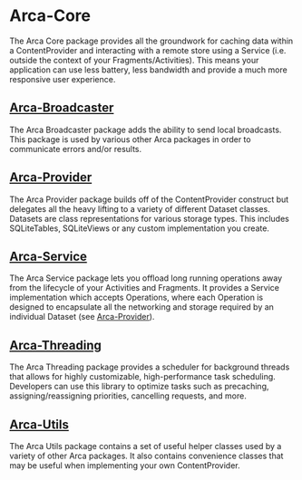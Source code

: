 # Arca-Core

The Arca Core package provides all the groundwork for caching data within a ContentProvider and interacting with a remote store using a Service (i.e. outside the context of your Fragments/Activities). This means your application can use less battery, less bandwidth and provide a much more responsive user experience.

## [Arca-Broadcaster](Arca-Broadcaster)
The Arca Broadcaster package adds the ability to send local broadcasts. This package is used by various other Arca packages in order to communicate errors and/or results.

## [Arca-Provider](Arca-Provider)
The Arca Provider package builds off of the ContentProvider construct but delegates all the heavy lifting to a variety of different Dataset classes. Datasets are class representations for various storage types. This includes SQLiteTables, SQLiteViews or any custom implementation you create.

## [Arca-Service](Arca-Service)
The Arca Service package lets you offload long running operations away from the lifecycle of your Activities and Fragments. It provides a Service implementation which accepts Operations, where each Operation is designed to encapsulate all the networking and storage required by an individual Dataset (see [Arca-Provider](Arca-Provider)). 

## [Arca-Threading](Arca-Threading)
The Arca Threading package provides a scheduler for background threads that allows for highly customizable, high-performance task scheduling. Developers can use this library to optimize tasks such as precaching, assigning/reassigning priorities, cancelling requests, and more.

## [Arca-Utils](Arca-Utils)
The Arca Utils package contains a set of useful helper classes used by a variety of other Arca packages. It also contains convenience classes that may be useful when implementing your own ContentProvider.